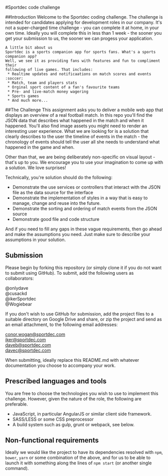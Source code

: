 #Sportdec code challenge

##Introduction
Welcome to the Sportdec coding challenge. The challenge is intended for candidates applying for development roles in our company. It's not a super-charged time challenge - you can complete it at home, in your own time. Ideally you will complete this in less than 1 week - the sooner you get your submission to us, the sooner we can progess your application.

    A little bit about us
    Sportdec is a sports companion app for sports fans. What's a sports companion app? 
    Well, we see it as providing fans with features and fun to compliment their 
    following of live games. That includes:
     * Realtime updates and notificaations on match scores and events :soccer:
     * Match, team and players stats
     * Orginal sport content of a fan's favourite teams
     * Pre- and live-match money wagering
     * Sports games
     * And much more...


##The Challenge
This assignment asks you to deliver a mobile web app that displays an overview of a real football match.
In this repo you'll find the JSON data that describes what happened in the match and when it happened. You'll also find image assets you might need to render an interesting user experience. What we are looking for is a solution that clearly describes to the user the timeline of events in the match - the chronology of events should tell the user all she needs to understand what happened in the game and when. 

Other than that, we are being deliberately non-specific on visual layout - that's up to you. We encourage you to use your imagination to come up with a solution. We love surprises!

Technically, you're solution should do the following:
* Demonstrate the use services or controllers that interact with the JSON file as the data source for the interface
* Demonstrate the implementation of styles in a way that is easy to manage, change and reuse into the future.
* Demonstrate the sorting and ordering of match events from the JSON source
* Demonstrate good file and code structure

And if you need to fill any gaps in these vague requirements, then go ahead and make the assumptions you need. Just make sure to describe your assumptions in your solution.

## Submission
Please begin by forking this repository (or simply clone it if you do not want to submit using GitHub). To submit, add the following users as collaborators:

@onlydave  
@cusackd  
@ikerSportdec  
@Wogiebear  

If you don't wish to use GitHub for submission, add the project files to a suitable directory on Google Drive and share, or zip the project and send as an email attachment, to the following email
addresses:

conor.wogan@sportdec.com  
iker@sportdec.com   
daveb@sportdec.com  
davec@sportdec.com  

When submitting, ideally replace this README.md with whatever documentation you choose to accompany your work.

## Prescribed languages and tools
You are free to choose the technologies you wish to use to implement this challenge. However, given the nature of the role, the following are preferable.

 * JavaScript, in particular AngularJS or similar client side framework.
 * SASS/LESS or some CSS preprocessor
 * A build system such as gulp, grunt or webpack, see below.

## Non-functional requirements 
Ideally we would like the project to have its dependencies resolved with `npm`, `bower`, `yarn` or some combination of the above, and for us to be able to launch it with something along the lines of `npm start` (or another single command).
